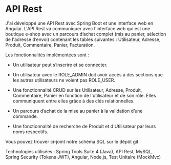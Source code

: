 # API Rest

J'ai développé une API Rest avec Spring Boot et une interface web en Angular. L'API Rest va communiquer avec l'interface web qui est une boutique e-shop avec un parcours d’achat complet (mis au panier, sélection de l'adresse d’envoi) contenant les tables suivantes : Utilisateur, Adresse, Produit, Commentaire, Panier, Facturation.

Les fonctionnalités implémentées sont :

- Un utilisateur peut s’inscrire et se connecter. 

- Un utilisateur avec le ROLE_ADMIN doit avoir accès à des sections que les autres utilisateurs ne voient pas ROLE_USER.

- Une fonctionnalité CRUD sur les Utilisateur, Adresse, Produit, Commentaire, Panier en fonction de l'utilisateur et de son rôle. Elles communiquent entre elles grâce à des clés relationnelles.

- Un parcours d’achat de la mise au panier à la validation d’une commande.

- Une fonctionnalité de recherche de Produit et d'Utilisateur par leurs noms respectifs.


Vous pouvez trouver ci-joint notre schéma SQL sur le dépôt git.

Technologies utilisées : Spring Tools Suite 4 (Java), API Rest, MySQL, Spring Security (Tokens JWT), Angular, Node.js, Test Unitaire (MockMvc)


